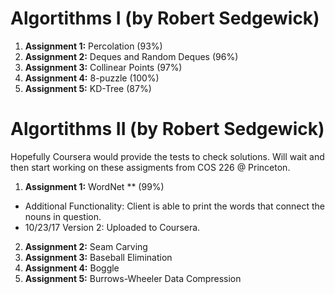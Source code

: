 # Algortithms I (by Robert Sedgewick)

1. **Assignment 1:** Percolation                (93%)
2. **Assignment 2:** Deques and Random Deques   (96%)
3. **Assignment 3:** Collinear Points           (97%)
4. **Assignment 4:** 8-puzzle                   (100%)
5. **Assignment 5:** KD-Tree                    (87%)

# Algortithms II (by Robert Sedgewick)
Hopefully Coursera would provide the tests to check solutions.
Will wait and then start working on these assigments from COS 226 @ Princeton.
1. **Assignment 1:** WordNet **     (99%)
  * Additional Functionality: Client is able to print the words that connect the nouns in question.
  * 10/23/17 Version 2: Uploaded to Coursera.
2. **Assignment 2:** Seam Carving   
3. **Assignment 3:** Baseball Elimination 
4. **Assignment 4:** Boggle    
5. **Assignment 5:** Burrows-Wheeler Data Compression
